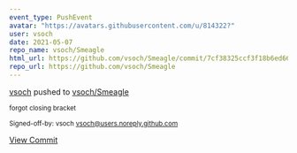 ```yaml
---
event_type: PushEvent
avatar: "https://avatars.githubusercontent.com/u/814322?"
user: vsoch
date: 2021-05-07
repo_name: vsoch/Smeagle
html_url: https://github.com/vsoch/Smeagle/commit/7cf38325ccf3f18b6ed6669a27d1ec6a2e9529c2
repo_url: https://github.com/vsoch/Smeagle
---
```


<a href='https://github.com/vsoch' target='_blank'>vsoch</a> pushed to <a href='https://github.com/vsoch/Smeagle' target='_blank'>vsoch/Smeagle</a>

<small>forgot closing bracket

Signed-off-by: vsoch <vsoch@users.noreply.github.com></small>

<a href='https://github.com/vsoch/Smeagle/commit/7cf38325ccf3f18b6ed6669a27d1ec6a2e9529c2' target='_blank'>View Commit</a>